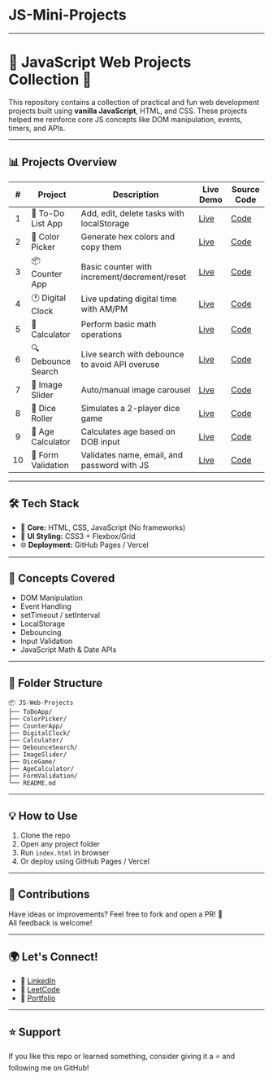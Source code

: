 # JS-Mini-Projects
---
# 🌟 JavaScript Web Projects Collection 🚀

This repository contains a collection of practical and fun web development projects built using **vanilla JavaScript**, HTML, and CSS. These projects helped me reinforce core JS concepts like DOM manipulation, events, timers, and APIs.

---

## 📊 Projects Overview

| # | Project | Description | Live Demo | Source Code |
|:-:|---------|-------------|-----------|--------------|
| 1 | 🎯 To-Do List App | Add, edit, delete tasks with localStorage | [Live](https://your-link.com/todo) | [Code](./ToDoApp) |
| 2 | 🎨 Color Picker | Generate hex colors and copy them | [Live](https://your-link.com/colorpicker) | [Code](./ColorPicker) |
| 3 | 📦 Counter App | Basic counter with increment/decrement/reset | [Live](https://your-link.com/counter) | [Code](./CounterApp) |
| 4 | 🕐 Digital Clock | Live updating digital time with AM/PM | [Live](https://your-link.com/clock) | [Code](./DigitalClock) |
| 5 | 🧮 Calculator | Perform basic math operations | [Live](https://your-link.com/calculator) | [Code](./Calculator) |
| 6 | 🔍 Debounce Search | Live search with debounce to avoid API overuse | [Live](https://your-link.com/debouncesearch) | [Code](./DebounceSearch) |
| 7 | 📸 Image Slider | Auto/manual image carousel | [Live](https://your-link.com/slider) | [Code](./ImageSlider) |
| 8 | 🎲 Dice Roller | Simulates a 2-player dice game | [Live](https://your-link.com/dicegame) | [Code](./DiceGame) |
| 9 | 📅 Age Calculator | Calculates age based on DOB input | [Live](https://your-link.com/agecalc) | [Code](./AgeCalculator) |
| 10 | 📧 Form Validation | Validates name, email, and password with JS | [Live](https://your-link.com/formvalidation) | [Code](./FormValidation) |

---

## 🛠 Tech Stack

- 🧠 **Core:** HTML, CSS, JavaScript (No frameworks)
- 🎨 **UI Styling:** CSS3 + Flexbox/Grid
- 🌐 **Deployment:** GitHub Pages / Vercel

---

## 🧠 Concepts Covered

- DOM Manipulation
- Event Handling
- setTimeout / setInterval
- LocalStorage
- Debouncing
- Input Validation
- JavaScript Math & Date APIs

---

## 📁 Folder Structure
```
📦 JS-Web-Projects
├── ToDoApp/
├── ColorPicker/
├── CounterApp/
├── DigitalClock/
├── Calculator/
├── DebounceSearch/
├── ImageSlider/
├── DiceGame/
├── AgeCalculator/
├── FormValidation/
└── README.md
```

---

## 💡 How to Use

1. Clone the repo  
2. Open any project folder  
3. Run `index.html` in browser  
4. Or deploy using GitHub Pages / Vercel

---

## 📌 Contributions

Have ideas or improvements? Feel free to fork and open a PR! 🙌  
All feedback is welcome!

---

## 🌍 Let's Connect!

- 💼 [LinkedIn](https://linkedin.com/in/your-profile)
- 🧠 [LeetCode](https://leetcode.com/your-id)
- 🔗 [Portfolio](https://your-portfolio.com)

---

## ⭐ Support

If you like this repo or learned something, consider giving it a ⭐ and following me on GitHub!


